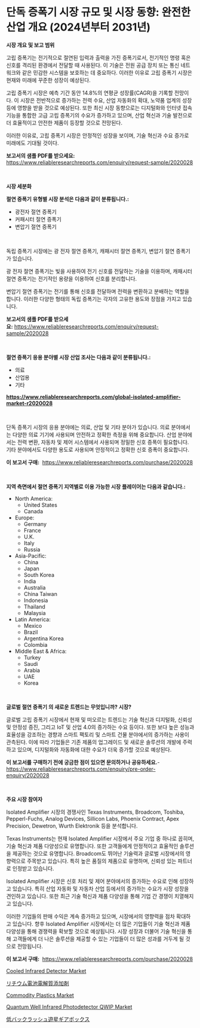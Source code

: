 <p><h1>단독 증폭기 시장 규모 및 시장 동향: 완전한 산업 개요 (2024년부터 2031년)</h1></p><p><strong>시장 개요 및 보고 범위</strong></p>
<p><p>고립 증폭기는 전기적으로 절연된 입력과 출력을 가진 증폭기로서, 전기적인 명령 혹은 신호를 격리된 환경에서 전달할 때 사용된다. 이 기술은 전원 공급 장치 또는 통신 네트워크와 같은 민감한 시스템을 보호하는 데 중요하다. 이러한 이유로 고립 증폭기 시장은 현재와 미래에 꾸준한 성장이 예상된다. </p><p>고립 증폭기 시장은 예측 기간 동안 14.8%의 연평균 성장률(CAGR)을 기록할 전망이다. 이 시장은 전반적으로 증가하는 전력 수요, 산업 자동화의 확대, 노약품 업계의 성장 등에 영향을 받을 것으로 예상된다. 또한 최신 시장 동향으로는 디지털화와 인터넷 접속 기능을 통합한 고급 고립 증폭기의 수요가 증가하고 있으며, 산업 혁신과 기술 발전으로 더 효율적이고 안전한 제품이 등장할 것으로 전망된다.</p><p>이러한 이유로, 고립 증폭기 시장은 안정적인 성장을 보이며, 기술 혁신과 수요 증가로 미래에도 기대될 것이다.</p></p>
<p><strong>보고서의 샘플 PDF를 받으세요:</strong> <a href="https://www.reliableresearchreports.com/enquiry/request-sample/2020028">https://www.reliableresearchreports.com/enquiry/request-sample/2020028</a></p>
<p>&nbsp;</p>
<p><strong>시장 세분화</strong></p>
<p><strong>절연 증폭기 유형별 시장 분석은 다음과 같이 분류됩니다.:</strong></p>
<p><ul><li>광전자 절연 증폭기</li><li>커패시터 절연 증폭기</li><li>변압기 절연 증폭기</li></ul></p>
<p>&nbsp;</p>
<p><p>독립 증폭기 시장에는 광 전자 절연 증폭기, 캐패시터 절연 증폭기, 변압기 절연 증폭기가 있습니다. </p><p>광 전자 절연 증폭기는 빛을 사용하여 전기 신호를 전달하는 기술을 이용하며, 캐패시터 절연 증폭기는 전기적인 용량을 이용하여 신호를 분리합니다. </p><p>변압기 절연 증폭기는 전기를 통해 신호를 전달하며 전력을 변환하고 분배하는 역할을 합니다. 이러한 다양한 형태의 독립 증폭기는 각자의 고유한 용도와 장점을 가지고 있습니다.</p></p>
<p><strong>보고서의 샘플 PDF를 받으세요:</strong>&nbsp;<a href="https://www.reliableresearchreports.com/enquiry/request-sample/2020028">https://www.reliableresearchreports.com/enquiry/request-sample/2020028</a></p>
<p>&nbsp;</p>
<p><strong> 절연 증폭기 응용 분야별 시장 산업 조사는 다음과 같이 분류됩니다.:</strong></p>
<p><ul><li>의료</li><li>산업용</li><li>기타</li></ul></p>
<p><strong><a href="https://www.reliableresearchreports.com/global-isolated-amplifier-market-r2020028">https://www.reliableresearchreports.com/global-isolated-amplifier-market-r2020028</a></strong></p>
<p>&nbsp;</p>
<p><p>단독 증폭기 시장의 응용 분야에는 의료, 산업 및 기타 분야가 있습니다. 의료 분야에서는 다양한 의료 기기에 사용되며 안전하고 정확한 측정을 위해 중요합니다. 산업 분야에서는 전력 변환, 자동차 및 제어 시스템에서 사용되며 정밀한 신호 증폭이 필요합니다. 기타 분야에서도 다양한 용도로 사용되며 안정적이고 정확한 신호 증폭이 중요합니다.</p></p>
<p><strong>이 보고서 구매:</strong>&nbsp; <a href="https://www.reliableresearchreports.com/purchase/2020028">https://www.reliableresearchreports.com/purchase/2020028</a></p>
<p>&nbsp;</p>
<p><strong>지역 측면에서 절연 증폭기 지역별로 이용 가능한 시장 플레이어는 다음과 같습니다.:</strong></p>
<p><ul>
    <li>
        North America:
        <ul>
            <li>United States</li>
            <li>Canada</li>
        </ul>
    </li>
    <li>
        Europe:
        <ul>
            <li>Germany</li>
            <li>France</li>
            <li>U.K.</li>
            <li>Italy</li>
            <li>Russia</li>
        </ul>
    </li>
    <li>
        Asia-Pacific:
        <ul>
            <li>China</li>
            <li>Japan</li>
            <li>South Korea</li>
            <li>India</li>
            <li>Australia</li>
            <li>China Taiwan</li>
            <li>Indonesia</li>
            <li>Thailand</li>
            <li>Malaysia</li>
        </ul>
    </li>
    <li>
        Latin America:
        <ul>
            <li>Mexico</li>
            <li>Brazil</li>
            <li>Argentina Korea</li>
            <li>Colombia</li>
        </ul>
    </li>
    <li>
        Middle East & Africa:
        <ul>
            <li>Turkey</li>
            <li>Saudi</li>
            <li>Arabia</li>
            <li>UAE</li>
            <li>Korea</li>
        </ul>
    </li>
    </ul></p>
<p>&nbsp;</p>
<p><strong>글로벌 절연 증폭기 의 새로운 트렌드는 무엇입니까? 시장?</strong></p>
<p><p>글로벌 고립 증폭기 시장에서 현재 및 떠오르는 트렌드는 기술 혁신과 디지털화, 신뢰성 및 안정성 증진, 그리고 IoT 및 산업 4.0의 증가하는 수요 등이다. 또한 보다 높은 성능과 효율성을 강조하는 경향과 스마트 팩토리 및 스마트 건물 분야에서의 증가하는 사용이 관측된다. 이에 따라 기업들은 기존 제품의 업그레이드 및 새로운 솔루션의 개발에 주력하고 있으며, 디지털화와 자동화에 대한 수요가 더욱 증가할 것으로 예상된다.</p></p>
<p><strong>이 보고서를 구매하기 전에 궁금한 점이 있으면 문의하거나 공유하세요.</strong>- <a href="https://www.reliableresearchreports.com/enquiry/pre-order-enquiry/2020028">https://www.reliableresearchreports.com/enquiry/pre-order-enquiry/2020028</a></p>
<p>&nbsp;</p>
<p><strong>주요 시장 참여자</strong></p>
<p><p>Isolated Amplifier 시장의 경쟁사인 Texas Instruments, Broadcom, Toshiba, Pepperl-Fuchs, Analog Devices, Sillicon Labs, Phoenix Contract, Apex Precision, Dewetron, Wurth Elektronik 등을 분석합니다. </p><p>Texas Instruments는 현재 Isolated Amplifier 시장에서 주요 기업 중 하나로 꼽히며, 기술 혁신과 제품 다양성으로 유명합니다. 또한 고객들에게 안정적이고 효율적인 솔루션을 제공하는 것으로 유명합니다. Broadcom도 뛰어난 기술력과 글로벌 시장에서의 영향력으로 주목받고 있습니다. 특히 높은 품질의 제품으로 유명하며, 신뢰성 있는 파트너로 인정받고 있습니다.</p><p>Isolated Amplifier 시장은 신호 처리 및 제어 분야에서의 증가하는 수요로 인해 성장하고 있습니다. 특히 산업 자동화 및 자동차 산업 등에서의 증가하는 수요가 시장 성장을 견인하고 있습니다. 또한 최근 기술 혁신과 제품 다양성을 통해 기업 간 경쟁이 치열해지고 있습니다.</p><p>이러한 기업들의 판매 수익은 계속 증가하고 있으며, 시장에서의 영향력을 점차 확대하고 있습니다. 향후 Isolated Amplifier 시장에서는 더 많은 기업들이 기술 혁신과 제품 다양성을 통해 경쟁력을 확보할 것으로 예상됩니다. 시장 성장과 더불어 기술 혁신을 통해 고객들에게 더 나은 솔루션을 제공할 수 있는 기업들이 더 많은 성과를 거두게 될 것으로 전망됩니다.</p></p>
<p><strong>이 보고서 구매:</strong>&nbsp;&nbsp;<a href="https://www.reliableresearchreports.com/purchase/2020028">https://www.reliableresearchreports.com/purchase/2020028</a></p>
<p><p><a href="https://github.com/wwwkeltoum/Market-Research-Report-List-3/blob/main/cooled-infrared-detector-market.md">Cooled Infrared Detector Market</a></p><p><a href="https://github.com/nemesis2824/Market-Research-Report-List-1/blob/main/304399273113.md">リチウム電池電解質添加剤</a></p><p><a href="https://issuu.com/reportprime-2/docs/commodity-plastics-market-size-2030.pptx">Commodity Plastics Market</a></p><p><a href="https://github.com/gamblestampleyjenny50m5sl6/Market-Research-Report-List-2/blob/main/quantum-well-infrared-photodetector-qwip-market.md">Quantum Well Infrared Photodetector QWIP Market</a></p><p><a href="https://github.com/CieloStamm/Market-Research-Report-List-1/blob/main/366411573114.md">低バックラッシュ遊星ギアボックス</a></p></p>